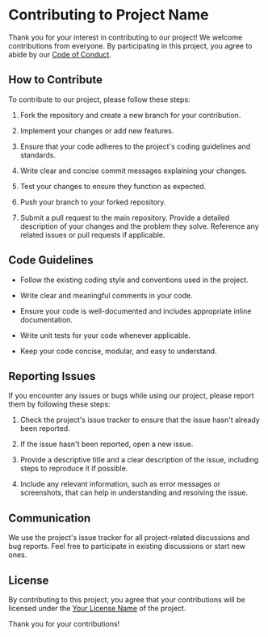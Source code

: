 # Contributing to Project Name

Thank you for your interest in contributing to our project! We welcome contributions from everyone. By participating in this project, you agree to abide by our [Code of Conduct](CODE_OF_CONDUCT.md).

## How to Contribute

To contribute to our project, please follow these steps:

1. Fork the repository and create a new branch for your contribution.

2. Implement your changes or add new features.

3. Ensure that your code adheres to the project's coding guidelines and standards.

4. Write clear and concise commit messages explaining your changes.

5. Test your changes to ensure they function as expected.

6. Push your branch to your forked repository.

7. Submit a pull request to the main repository. Provide a detailed description of your changes and the problem they solve. Reference any related issues or pull requests if applicable.

## Code Guidelines

- Follow the existing coding style and conventions used in the project.

- Write clear and meaningful comments in your code.

- Ensure your code is well-documented and includes appropriate inline documentation.

- Write unit tests for your code whenever applicable.

- Keep your code concise, modular, and easy to understand.

## Reporting Issues

If you encounter any issues or bugs while using our project, please report them by following these steps:

1. Check the project's issue tracker to ensure that the issue hasn't already been reported.

2. If the issue hasn't been reported, open a new issue.

3. Provide a descriptive title and a clear description of the issue, including steps to reproduce it if possible.

4. Include any relevant information, such as error messages or screenshots, that can help in understanding and resolving the issue.

## Communication

We use the project's issue tracker for all project-related discussions and bug reports. Feel free to participate in existing discussions or start new ones.

## License

By contributing to this project, you agree that your contributions will be licensed under the [Your License Name](LICENSE.md) of the project.

Thank you for your contributions!
